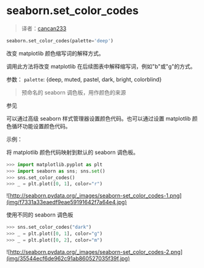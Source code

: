 # seaborn.set_color_codes

> 译者：[cancan233](https://github.com/cancan233)

```python
seaborn.set_color_codes(palette='deep')
```

改变 matplotlib 颜色缩写词的解释方式。

调用此方法将改变 matplotlib 在后续图表中解释缩写词，例如"b"或"g"的方式。

参数： `palette`: {deep, muted, pastel, dark, bright, colorblind}

> 预命名的 seaborn 调色板，用作颜色的来源

参见

可以通过高级 seaborn 样式管理器设置颜色代码。也可以通过设置 matplotlib 颜色循环功能设置颜色代码。

示例：

将 matplotlib 颜色代码映射到默认的 seaborn 调色板。

```python
>>> import matplotlib.pyplot as plt
>>> import seaborn as sns; sns.set()
>>> sns.set_color_codes()
>>> _ = plt.plot([0, 1], color="r")
```

![http://seaborn.pydata.org/_images/seaborn-set_color_codes-1.png](img/f7331a33eaedf9eae59191642f7a64e4.jpg)

使用不同的 seaborn 调色板

```python
>>> sns.set_color_codes("dark")
>>> _ = plt.plot([0, 1], color="g")
>>> _ = plt.plot([0, 2], color="m")
```

![http://seaborn.pydata.org/_images/seaborn-set_color_codes-2.png](img/35544ecf6de962c91ab860527035f39f.jpg)

